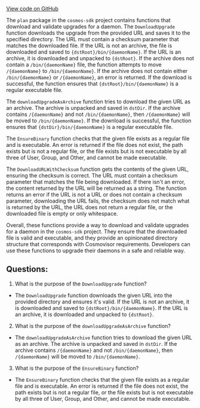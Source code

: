 [View code on GitHub](https://github.com/cosmos/cosmos-sdk/blob/main/x/upgrade/plan/downloader.go)

The `plan` package in the `cosmos-sdk` project contains functions that download and validate upgrades for a daemon. The `DownloadUpgrade` function downloads the upgrade from the provided URL and saves it to the specified directory. The URL must contain a checksum parameter that matches the downloaded file. If the URL is not an archive, the file is downloaded and saved to `{dstRoot}/bin/{daemonName}`. If the URL is an archive, it is downloaded and unpacked to `{dstRoot}`. If the archive does not contain a `/bin/{daemonName}` file, the function attempts to move `/{daemonName}` to `/bin/{daemonName}`. If the archive does not contain either `/bin/{daemonName}` or `/{daemonName}`, an error is returned. If the download is successful, the function ensures that `{dstRoot}/bin/{daemonName}` is a regular executable file.

The `downloadUpgradeAsArchive` function tries to download the given URL as an archive. The archive is unpacked and saved in `dstDir`. If the archive contains `/{daemonName}` and not `/bin/{daemonName}`, then `/{daemonName}` will be moved to `/bin/{daemonName}`. If the download is successful, the function ensures that `{dstDir}/bin/{daemonName}` is a regular executable file.

The `EnsureBinary` function checks that the given file exists as a regular file and is executable. An error is returned if the file does not exist, the path exists but is not a regular file, or the file exists but is not executable by all three of User, Group, and Other, and cannot be made executable.

The `DownloadURLWithChecksum` function gets the contents of the given URL, ensuring the checksum is correct. The URL must contain a checksum parameter that matches the file being downloaded. If there isn't an error, the content returned by the URL will be returned as a string. The function returns an error if the URL is not a URL or does not contain a checksum parameter, downloading the URL fails, the checksum does not match what is returned by the URL, the URL does not return a regular file, or the downloaded file is empty or only whitespace.

Overall, these functions provide a way to download and validate upgrades for a daemon in the `cosmos-sdk` project. They ensure that the downloaded file is valid and executable, and they provide an opinionated directory structure that corresponds with Cosmovisor requirements. Developers can use these functions to upgrade their daemons in a safe and reliable way.
## Questions: 
 1. What is the purpose of the `DownloadUpgrade` function?
- The `DownloadUpgrade` function downloads the given URL into the provided directory and ensures it's valid. If the URL is not an archive, it is downloaded and saved to `{dstRoot}/bin/{daemonName}`. If the URL is an archive, it is downloaded and unpacked to `{dstRoot}`. 

2. What is the purpose of the `downloadUpgradeAsArchive` function?
- The `downloadUpgradeAsArchive` function tries to download the given URL as an archive. The archive is unpacked and saved in `dstDir`. If the archive contains `/{daemonName}` and not `/bin/{daemonName}`, then `/{daemonName}` will be moved to `/bin/{daemonName}`.

3. What is the purpose of the `EnsureBinary` function?
- The `EnsureBinary` function checks that the given file exists as a regular file and is executable. An error is returned if the file does not exist, the path exists but is not a regular file, or the file exists but is not executable by all three of User, Group, and Other, and cannot be made executable.